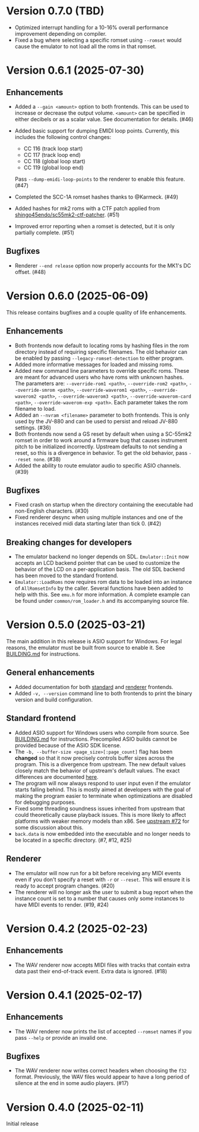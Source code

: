 # Version 0.7.0 (TBD)

- Optimized interrupt handling for a 10-16% overall performance improvement
  depending on compiler.
- Fixed a bug where selecting a specific romset using `--romset` would cause
  the emulator to not load all the roms in that romset.

# Version 0.6.1 (2025-07-30)

## Enhancements

- Added a `--gain <amount>` option to both frontends. This can be used to
  increase or decrease the output volume. `<amount>` can be specified in either
  decibels or as a scalar value. See documentation for details. (#46)
- Added basic support for dumping EMIDI loop points. Currently, this includes
  the following control changes:

  - CC 116 (track loop start)
  - CC 117 (track loop end)
  - CC 118 (global loop start)
  - CC 119 (global loop end)

  Pass `--dump-emidi-loop-points` to the renderer to enable this feature. (#47)
- Completed the SCC-1A romset hashes thanks to @Karmeck. (#49)
- Added hashes for mk2 roms with a CTF patch applied from
  [shingo45endo/sc55mk2-ctf-patcher](https://github.com/shingo45endo/sc55mk2-ctf-patcher).
  (#51)
- Improved error reporting when a romset is detected, but it is only partially
  complete. (#51)

## Bugfixes

- Renderer `--end release` option now properly accounts for the MK1's DC
  offset. (#48)

# Version 0.6.0 (2025-06-09)

This release contains bugfixes and a couple quality of life enhancements.

## Enhancements

- Both frontends now default to locating roms by hashing files in the rom
  directory instead of requiring specific filenames. The old behavior can be
  enabled by passing `--legacy-romset-detection` to either program.
- Added more informative messages for loaded and missing roms.
- Added new command line parameters to override specific roms. These are meant
  for advanced users who have roms with unknown hashes. The parameters are:
  `--override-rom1 <path>`, `--override-rom2 <path>`, `--override-smrom
  <path>`, `--override-waverom1 <path>`, `--override-waverom2 <path>`,
  `--override-waverom3 <path>`, `--override-waverom-card <path>`,
  `--override-waverom-exp <path>`. Each parameter takes the rom filename to
  load.
- Added an `--nvram <filename>` parameter to both frontends. This is only used
  by the JV-880 and can be used to persist and reload JV-880 settings. (#36)
- Both frontends now send a GS reset by default when using a SC-55mk2 romset in
  order to work around a firmware bug that causes instrument pitch to be
  initialized incorrectly. Upstream defaults to not sending a reset, so this is
  a divergence in behavior. To get the old behavior, pass `--reset none`. (#38)
- Added the ability to route emulator audio to specific ASIO channels. (#39)

## Bugfixes

- Fixed crash on startup when the directory containing the executable had
  non-English characters. (#30)
- Fixed renderer desync when using multiple instances and one of the instances
  received midi data starting later than tick 0. (#42)

## Breaking changes for developers

- The emulator backend no longer depends on SDL. `Emulator::Init` now accepts
  an LCD backend pointer that can be used to customize the behavior of the LCD
  on a per-application basis. The old SDL backend has been moved to the
  standard frontend.
- `Emulator::LoadRoms` now requires rom data to be loaded into an instance of
  `AllRomsetInfo` by the caller. Several functions have been added to help with
  this. See `emu.h` for more information. A complete example can be found under
  `common/rom_loader.h` and its accompanying source file.

# Version 0.5.0 (2025-03-21)

The main addition in this release is ASIO support for Windows. For legal
reasons, the emulator must be built from source to enable it. See
[BUILDING.md](BUILDING.md) for instructions.

## General enhancements

- Added documentation for both [standard](doc/standard_frontend.md) and
  [renderer](doc/renderer_frontend.md) frontends.
- Added `-v, --version` command line to both frontends to print the binary
  version and build configuration.

## Standard frontend

- Added ASIO support for Windows users who compile from source. See
  [BUILDING.md](BUILDING.md) for instructions. Precompiled ASIO builds cannot
  be provided because of the ASIO SDK license.
- The `-b, --buffer-size <page_size>[:page_count]` flag has been **changed** so
  that it now precisely controls buffer sizes across the program. This is a
  divergence from upstream. The new default values closely match the behavior
  of upstream's default values. The exact differences are documented
  [here](doc/standard_frontend.md#-b---buffer-size-sizecount).
- The program will now always respond to user input even if the emulator starts
  falling behind. This is mostly aimed at developers with the goal of making
  the program easier to terminate when optimizations are disabled for debugging
  purposes.
- Fixed some threading soundness issues inherited from upstream that could
  theoretically cause playback issues. This is more likely to affect platforms
  with weaker memory models than x86. See [upstream
  #72](https://github.com/nukeykt/Nuked-SC55/pull/72) for some discussion about
  this.
- `back.data` is now embedded into the executable and no longer needs to be
  located in a specific directory. (#7, #12, #25)

## Renderer

- The emulator will now run for a bit before receiving any MIDI events even if
  you don't specify a reset with `-r` or `--reset`. This will ensure it is
  ready to accept program changes. (#20)
- The renderer will no longer ask the user to submit a bug report when the
  instance count is set to a number that causes only some instances to have
  MIDI events to render. (#19, #24)

# Version 0.4.2 (2025-02-23)

## Enhancements

- The WAV renderer now accepts MIDI files with tracks that contain extra data
  past their end-of-track event. Extra data is ignored. (#18)

# Version 0.4.1 (2025-02-17)

## Enhancements

- The WAV renderer now prints the list of accepted `--romset` names if you pass
  `--help` or provide an invalid one.

## Bugfixes

- The WAV renderer now writes correct headers when choosing the `f32` format.
  Previously, the WAV files would appear to have a long period of silence at
  the end in some audio players. (#17)

# Version 0.4.0 (2025-02-11)

Initial release
